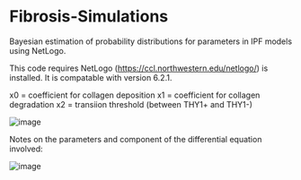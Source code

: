 # Fibrosis-Simulations
Bayesian estimation of probability distributions for parameters in IPF models using NetLogo.

This code requires NetLogo (https://ccl.northwestern.edu/netlogo/) is installed. It is compatable with version 6.2.1.

x0 = coefficient for collagen deposition
x1 = coefficient for collagen degradation
x2 = transiion threshold (between THY1+ and THY1-)

![image](https://github.com/wbasener/Fibrosis-Simulations/assets/51686251/c21f9f77-0410-424e-8461-0522b62c9b18)

Notes on the parameters and component of the differential equation involved:

![image](https://github.com/wbasener/Fibrosis-Simulations/assets/51686251/0257895a-d6a3-4a7a-b99a-f47a766f2ed9)
